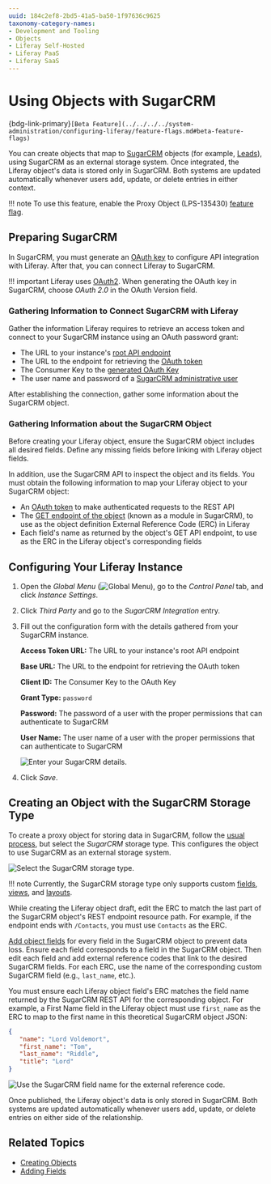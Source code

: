 ```yaml
---
uuid: 184c2ef8-2bd5-41a5-ba50-1f97636c9625
taxonomy-category-names:
- Development and Tooling
- Objects
- Liferay Self-Hosted
- Liferay PaaS
- Liferay SaaS
---
```


# Using Objects with SugarCRM

{bdg-link-primary}`[Beta Feature](../../../../system-administration/configuring-liferay/feature-flags.md#beta-feature-flags)`

You can create objects that map to [SugarCRM](https://support.sugarcrm.com) objects (for example, [Leads](https://support.sugarcrm.com/knowledge_base/accounts_contacts_leads/)), using SugarCRM as an external storage system. Once integrated, the Liferay object's data is stored only in SugarCRM. Both systems are updated automatically whenever users add, update, or delete entries in either context.

!!! note
    To use this feature, enable the Proxy Object (LPS-135430) [feature flag](../../../../system-administration/configuring-liferay/feature-flags.md).

## Preparing SugarCRM

In SugarCRM, you must generate an [OAuth key](https://support.sugarcrm.com/documentation/sugar_versions/14.0/sell/administration_guide/system/#OAuth_Keys) to configure API integration with Liferay. After that, you can connect Liferay to SugarCRM.

!!! important
    Liferay uses [OAuth2](../../../../headless-delivery/using-oauth2.md). When generating the OAuth key in SugarCRM, choose _OAuth 2.0_ in the OAuth Version field.

### Gathering Information to Connect SugarCRM with Liferay

Gather the information Liferay requires to retrieve an access token and connect to your SugarCRM instance using an OAuth password grant:

* The URL to your instance's [root API endpoint](https://support.sugarcrm.com/documentation/sugar_developer/sugar_developer_guide_14.0/integration/web_services/rest_api/#How_to_Access_the_REST_Service)
* The URL to the endpoint for retrieving the [OAuth token](https://support.sugarcrm.com/documentation/sugar_developer/sugar_developer_guide_14.0/integration/web_services/rest_api/#Authentication)
* The Consumer Key to the [generated OAuth Key](https://support.sugarcrm.com/documentation/sugar_versions/14.0/sell/administration_guide/system/#OAuth_Keys_Fields)
* The user name and password of a [SugarCRM administrative user](https://support.sugarcrm.com/documentation/sugar_versions/14.0/sell/administration_guide/system/#OAuth_Keys_Fields)

After establishing the connection, gather some information about the SugarCRM object.

### Gathering Information about the SugarCRM Object

Before creating your Liferay object, ensure the SugarCRM object includes all desired fields. Define any missing fields before linking with Liferay object fields.

In addition, use the SugarCRM API to inspect the object and its fields. You must obtain the following information to map your Liferay object to your SugarCRM object:

* An [OAuth token](https://support.sugarcrm.com/documentation/sugar_developer/sugar_developer_guide_14.0/integration/web_services/rest_api/#Authentication) to make authenticated requests to the REST API
* The [GET endpoint of the object](https://support.sugarcrm.com/documentation/sugar_developer/sugar_developer_guide_14.0/integration/web_services/rest_api/endpoints/module_get/#Overview) (known as a module in SugarCRM), to use as the object definition External Reference Code (ERC) in Liferay
* Each field's name as returned by the object's GET API endpoint, to use as the ERC in the Liferay object's corresponding fields

## Configuring Your Liferay Instance

1. Open the *Global Menu* (![Global Menu](../../../../images/icon-applications-menu.png)), go to the *Control Panel* tab, and click *Instance Settings*.

1. Click *Third Party* and go to the *SugarCRM Integration* entry.

1. Fill out the configuration form with the details gathered from your SugarCRM instance.

   **Access Token URL:** The URL to your instance's root API endpoint

   **Base URL:** The URL to the endpoint for retrieving the OAuth token

   **Client ID:** The Consumer Key to the OAuth Key

   **Grant Type:** `password`

   **Password:** The password of a user with the proper permissions that can authenticate to SugarCRM

   **User Name:** The user name of a user with the proper permissions that can authenticate to SugarCRM

   ![Enter your SugarCRM details.](./using-objects-with-sugar-crm/images/01.png)

1. Click *Save*.

## Creating an Object with the SugarCRM Storage Type

To create a proxy object for storing data in SugarCRM, follow the [usual process](../../creating-and-managing-objects.md), but select the *SugarCRM* storage type. This configures the object to use SugarCRM as an external storage system.

![Select the SugarCRM storage type.](./using-objects-with-sugar-crm/images/02.png)

!!! note
    Currently, the SugarCRM storage type only supports custom [fields](../../creating-and-managing-objects/fields.md), [views](../../creating-and-managing-objects/views.md), and [layouts](../../creating-and-managing-objects/layouts.md).

While creating the Liferay object draft, edit the ERC to match the last part of the SugarCRM object's REST endpoint resource path. For example, if the endpoint ends with `/Contacts`, you must use `Contacts` as the ERC.

[Add object fields](../../creating-and-managing-objects/fields/adding-fields-to-objects.md) for every field in the SugarCRM object to prevent data loss. Ensure each field corresponds to a field in the SugarCRM object. Then edit each field and add external reference codes that link to the desired SugarCRM fields. For each ERC, use the name of the corresponding custom SugarCRM field (e.g., `last_name`, etc.).

You must ensure each Liferay object field's ERC matches the field name returned by the SugarCRM REST API for the corresponding object. For example, a First Name field in the Liferay object must use `first_name` as the ERC to map to the first name in this theoretical SugarCRM object JSON:

```json
{
   "name": "Lord Voldemort",
   "first_name": "Tom",
   "last_name": "Riddle",
   "title": "Lord"
}
```

![Use the SugarCRM field name for the external reference code.](./using-objects-with-sugar-crm/images/03.png)

Once published, the Liferay object's data is only stored in SugarCRM. Both systems are updated automatically whenever users add, update, or delete entries on either side of the relationship.

## Related Topics

* [Creating Objects](../../creating-and-managing-objects/creating-objects.md)
* [Adding Fields](../../creating-and-managing-objects/fields/adding-fields-to-objects.md)
